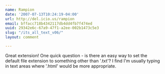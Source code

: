 ```yaml
---
name: Rampion
date: '2007-07-13T10:24:19-04:00'
url: http://del.icio.us/rampion
email: bffacc718b4342117db4dd4fb7f474ed
uuid: 29342e6c-67a9-47f1-a2ee-002b1473c5e3
slug: "/its_all_text_v06/"
layout: comment

---
```


Great extension!  One quick question - is there an easy way to set the default file extension to 
something other than '.txt'?  I find I'm usually typing in text areas where '.html' would be more
appropriate.

